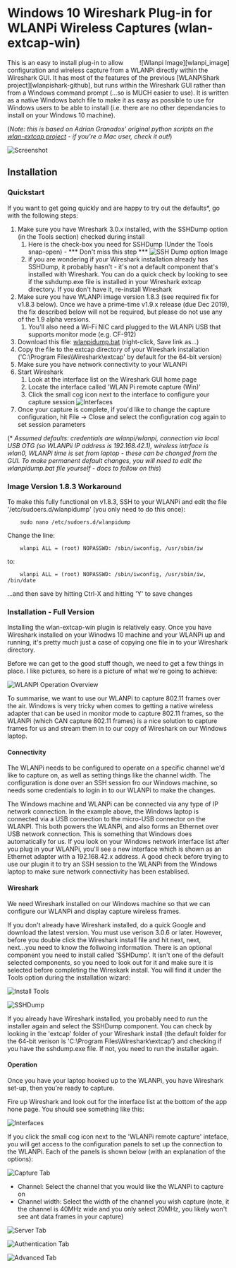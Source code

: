 # Windows 10 Wireshark Plug-in for WLANPi Wireless Captures (wlan-extcap-win)
<div style="float: right;">
![Wlanpi Image][wlanpi_image]
</div>
This is an easy to install plug-in to allow configuration and wireless capture from a WLANPi directly within the Wireshark GUI. It has most of the features of the previous [WLANPiShark project][wlanpishark-github], but runs within the Wireshark GUI rather than from a Windows command prompt (...so is MUCH easier to use). It is written as a native Windows batch file to make it as easy as possible to use for Windows users to be able to install (i.e. there are no other dependancies to install on your Windows 10 machine). 

(_Note: this is based on Adrian Granados' original python scripts on the [wlan-extcap project][wlan-extcap] - if you're a Mac user, check it out!_)

![Screenshot][Capture_Image]

## Installation

### Quickstart

If you want to get going quickly and are happy to try out the defaults*, go with the following steps:

1. Make sure you have Wireshark 3.0.x installed, with the SSHDump option (in the Tools section) checked during install
    1. Here is the check-box you need for SSHDump (Under the Tools snap-open) - *** Don't miss this step *** ![SSH Dump option Image][sshdump_image]
    2. if you are wondering if your Wireshark installation already has SSHDump, it probably hasn't - it's not a default component that's installed with Wireshark. You can do a quick check by looking to see if the sshdump.exe file is installed in your Wireshark extcap directory. If you don't have it, re-install Wireshark
2. Make sure you have WLANPi image version 1.8.3 (see required fix for v1.8.3 below). Once we have a prime-time v1.9.x release (due Dec 2019), the fix described below will not be required, but please do not use any of the 1.9 alpha versions.
    1. You'll also need a Wi-Fi NIC card plugged to the WLANPi USB that supports monitor mode (e.g. CF-912)
3. Download this file: [wlanpidump.bat][wlanpidump.bat] (right-click, Save link as...)
4. Copy the file to the extcap directory of your Wireshark installation ('C:\Program Files\Wireshark\extcap' by default for the 64-bit version)
5. Make sure you have network connectivity to your WLANPi
6. Start Wireshark
   1. Look at the interface list on the Wireshark GUI home page
   2. Locate the interface called 'WLAN Pi remote capture (Win)'
   3. Click the small cog icon next to the interface to configure your capture session ![Interfaces][Interface_Image]
7. Once your capture is complete, if you'd like to change the capture configuration, hit File -> Close and select the configuration cog again to set session parameters

(* _Assumed defaults: credentials are wlanpi/wlanpi, connection via local USB OTG (so WLANPii IP address is 192.168.42.1), wireless intrface is wlan0, WLANPi time is set from laptop - these can be changed from the GUI. To make permanent default changes, you will need to edit the wlanpidump.bat file yourself - docs to follow on this_)

### Image Version 1.8.3 Workaround

To make this fully functional on v1.8.3, SSH to your WLANPi and edit the file '/etc/sudoers.d/wlanpidump' (you only need to do this once):

```
    sudo nano /etc/sudoers.d/wlanpidump
```

  Change the line:

``` 
    wlanpi ALL = (root) NOPASSWD: /sbin/iwconfig, /usr/sbin/iw
```

  to:

```
    wlanpi ALL = (root) NOPASSWD: /sbin/iwconfig, /usr/sbin/iw, /bin/date
```

  ...and then save by hitting Ctrl-X and hitting 'Y' to save changes

### Installation - Full Version

Installing the wlan-extcap-win plugin is relatively easy. Once you have Wireshark installed on your Winodws 10 machine and your WLANPi up and running, it's pretty much just a case of copying one file in to your Wireshark directory. 

Before we can get to the good stuff though, we need to get a few things in place. I like pictures, so here is a picture of what we're going to achieve:

![WLANPI Operation Overview][wlanpi_overview]

To summarise, we want to use our WLANPi to capture 802.11 frames over the air. Windows is very tricky when comes to getting a native wireless adapter that can be used in monitor mode to capture 802.11 frames, so the WLANPi (which CAN capture 802.11 frames) is a nice solution to capture frames for us and stream them in to our copy of Wireshark on our Windows laptop.

#### Connectivity

The WLANPi needs to be configured to operate on a specific channel we'd like to capture on, as well as setting things like the channel width. The configuration is done over an SSH session fro our Windows machine, so needs some credentials to login in to our WLANPi to make the changes.

The Windows machine and WLANPi can be connected via any type of IP network connection. In the example above, the Windows laptop is connected via a USB connection to the micro-USB connector on the WLANPI. This both powers the WLANPi, and also forms an Ethernet over USB network connection. This is something that Windows does automatically for us. If you look on your Windows network interface list after you plug in your WLANPi, you'll see a new  interface which is shown as an Ethernet adapter with a 192.168.42.x address. A good check before trying to use our plugin it to try an SSH session to the WLANPi from the Windows laptop to make sure network connectivity has been establised.

#### Wireshark

We need Wireshark installed on our Windows machine so that we can configure our WLANPi and display capture wireless frames. 

If you don't already have Wireshark installed, do a quick Google and download the latest version. You must use verison 3.0.6 or later. However, before you double click the Wireshark install file and hit next, next, next...you need to know the follwoing information. There is an optional component you need to install called 'SSHDump'. It isn't one of the default selected components, so you need to look out for it and make sure it is selected before completing the Wireskark install. You will find it under the Tools option during the installation wizard:

![Install Tools][tools_image]

![SSHDump][sshdump_image]

If you already have Wireshark installed, you probably need to run the installer again and select the SSHDump component. You can check by looking in the 'extcap' folder of your Wireshark install (the default folder for the 64-bit verison is 'C:\Program Files\Wireshark\extcap') and checking if you have the sshdump.exe file. If not, you need to run the installer again.

#### Operation

Once you have your laptop hooked up to the WLANPi, you have Wireshark set-up, then you're ready to capture.

Fire up Wireshark and look out for the interface list at the bottom of the app hone page. You should see something like this:

![Interfaces][Interface_Image]

If you click the small cog icon next to the 'WLANPi remote capture' inteface, you will get access to the configuration panels to set up the connection to the WLANPi. Each of the panels is shown below (with an explanation of the options):

![Capture Tab][Capture_Image]

* Channel: Select the channel that you would like the WLANPi to capture on
* Channel width: Select the width of the channel you wish capture (note, it the channel is 40MHz wide and you only select 20MHz, you likely won't see ant data frames in your capture)

![Server Tab][Server_Image]

![Authentication Tab][Auth_Image]

![Advanced Tab][Adv_Tab_Image]

<!-- Links -->

[wlan-extcap]: https://github.com/adriangranados/wlan-extcap
[Capture_Image]: https://github.com/wifinigel/wlan-extcap-win/blob/master/images/wireshark_capture_tab.JPG
[Server_Image]: https://github.com/wifinigel/wlan-extcap-win/blob/master/images/wireshark_server_tab.JPG
[Auth_Image]: https://github.com/wifinigel/wlan-extcap-win/blob/master/images/wireshark_auth_tab.JPG
[Adv_Tab_Image]: https://github.com/wifinigel/wlan-extcap-win/blob/master/images/wireshark_adv_tab.JPG
[Interface_Image]: https://github.com/wifinigel/wlan-extcap-win/blob/master/images/wireshark_interface_list.JPG
[wlanpishark-github]: https://github.com/WLAN-Pi/WLANPiShark2
[wlanpidump.bat]: https://github.com/wifinigel/wlan-extcap-win/raw/master/wlanpidump.bat
[sshdump_image]: https://github.com/wifinigel/wlan-extcap-win/blob/master/images/wireshark_install_sshdump.JPG
[tools_image]: https://github.com/wifinigel/wlan-extcap-win/blob/master/images/wireshark_install_tools.JPG
[wlanpi_image]: https://github.com/wifinigel/wlan-extcap-win/blob/master/images/wlanpi_and_nic.jpg
[wlanpi_overview]: https://github.com/wifinigel/wlan-extcap-win/blob/master/images/wlan_extcap_win_Overview.jpg